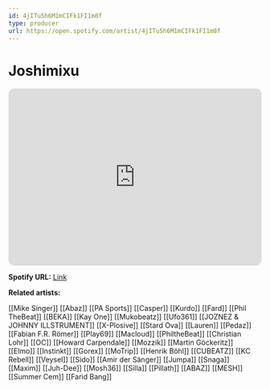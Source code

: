 ```yaml
---
id: 4jITu5h6M1mCIFk1FI1m8f
type: producer
url: https://open.spotify.com/artist/4jITu5h6M1mCIFk1FI1m8f
---
```

# Joshimixu

<iframe style="border-radius:12px" src="https://open.spotify.com/embed/artist/4jITu5h6M1mCIFk1FI1m8f" width="100%" height="352" frameBorder="0" allowfullscreen="" allow="autoplay; clipboard-write; encrypted-media; fullscreen; picture-in-picture" loading="lazy"></iframe>

**Spotify URL:** [Link](https://open.spotify.com/artist/4jITu5h6M1mCIFk1FI1m8f)

**Related artists:**

[[Mike Singer]]
[[Abaz]]
[[PA Sports]]
[[Casper]]
[[Kurdo]]
[[Fard]]
[[Phil TheBeat]]
[[BEKA]]
[[Kay One]]
[[Mukobeatz]]
[[Ufo361]]
[[JOZNEZ & JOHNNY ILLSTRUMENT]]
[[X-Plosive]]
[[Stard Ova]]
[[Lauren]]
[[Pedaz]]
[[Fabian F.R. Römer]]
[[Play69]]
[[Macloud]]
[[PhiltheBeat]]
[[Christian Lohr]]
[[OC]]
[[Howard Carpendale]]
[[Mozzik]]
[[Martin Göckeritz]]
[[Elmo]]
[[Instinkt]]
[[Gorex]]
[[MoTrip]]
[[Henrik Böhl]]
[[CUBEATZ]]
[[KC Rebell]]
[[Veysel]]
[[Sido]]
[[Amir der Sänger]]
[[Jumpa]]
[[Snaga]]
[[Maxim]]
[[Juh-Dee]]
[[Mosh36]]
[[Silla]]
[[Pillath]]
[[ABAZ]]
[[MESH]]
[[Summer Cem]]
[[Farid Bang]]
